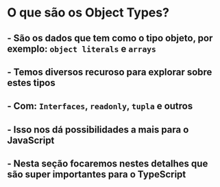 # O que são os Object Types?
## - São os dados que tem como o tipo objeto, por exemplo: `object literals` e `arrays`
## - Temos diversos recuroso para explorar sobre estes tipos
## - Com: `Interfaces`, `readonly`, `tupla` e outros 
## - Isso nos dá possibilidades a mais para o JavaScript
## - Nesta seção focaremos nestes detalhes que são super importantes para o TypeScript